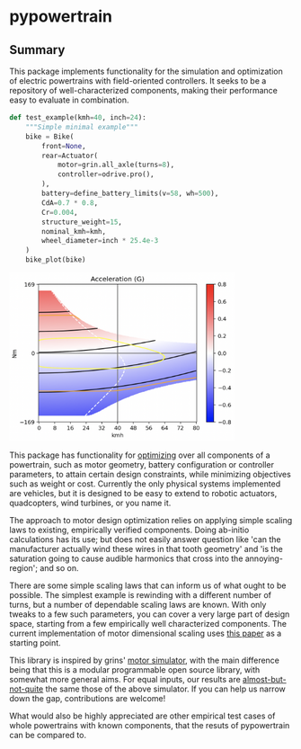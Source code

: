 
pypowertrain
=========

Summary
-------
This package implements functionality for the simulation and optimization of electric powertrains with field-oriented controllers. It seeks to be a repository of well-characterized components, making their performance easy to evaluate in combination.

```python
def test_example(kmh=40, inch=24):
	"""Simple minimal example"""
	bike = Bike(
		front=None,
		rear=Actuator(
			motor=grin.all_axle(turns=8),
			controller=odrive.pro(),
		),
		battery=define_battery_limits(v=58, wh=500),
		CdA=0.7 * 0.8,
		Cr=0.004,
		structure_weight=15,
		nominal_kmh=kmh,
		wheel_diameter=inch * 25.4e-3
	)
	bike_plot(bike)
```
<img src="./grin_with_odrive.png" width="400" height="300"/>

This package has functionality for [optimizing](./pypowertrain/test/test_optimize.py) over all components of a powertrain, such as motor geometry, battery configuration or controller parameters, to attain certain design constraints, while minimizing objectives such as weight or cost. Currently the only physical systems implemented are vehicles, but it is designed to be easy to extend to robotic actuators, quadcopters, wind turbines, or you name it.

The approach to motor design optimization relies on applying simple scaling laws to existing, empirically verified components. Doing ab-initio calculations has its use; but does not easily answer question like 'can the manufacturer actually wind these wires in that tooth geometry' and 'is the saturation going to cause audible harmonics that cross into the annoying-region'; and so on. 

There are some simple scaling laws that can inform us of what ought to be possible. The simplest example is rewinding with a different number of turns, but a number of dependable scaling laws are known. With only tweaks to a few such parameters, you can cover a very large part of design space, starting from a few empirically well characterized components. The current implementation of motor dimensional scaling uses [this paper](https://www.researchgate.net/publication/283646083_Scaling_laws_for_synchronous_permanent_magnet_machines) as a starting point.

This library is inspired by grins' [motor simulator](https://ebikes.ca/tools/simulator.html), with the main difference being that this is a modular programmable open source library, with somewhat more general aims. For equal inputs, our results are [almost-but-not-quite](./pypowertrain/bike/test/test_grin.py) the same those of the above simulator. If you can help us narrow down the gap, contributions are welcome! 

What would also be highly appreciated are other empirical test cases of whole powertrains with known components, that the resuts of pypowertrain can be compared to.